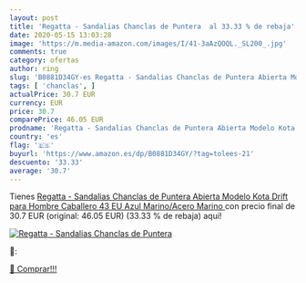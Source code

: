 ```yaml
---
layout: post
title: 'Regatta - Sandalias Chanclas de Puntera  al 33.33 % de rebaja'
date: 2020-05-15 13:03:28
image: 'https://m.media-amazon.com/images/I/41-3aAzQOQL._SL200_.jpg'
comments: true
category: ofertas
author: ring
slug: 'B0881D34GY-es Regatta - Sandalias Chanclas de Puntera Abierta Modelo...'
tags: [ 'chanclas', ]
actualPrice: 30.7 EUR
currency: EUR
price: 30.7
comparePrice: 46.05 EUR
prodname: 'Regatta - Sandalias Chanclas de Puntera Abierta Modelo Kota Drift para Hombre Caballero  43 EU   Azul Marino/Acero Marino '
country: 'es'
flag: '🇪🇸'
buyurl: 'https://www.amazon.es/dp/B0881D34GY/?tag=tolees-21'
descuento: '33.33'
average: '30.7'
---
```


Tienes [Regatta - Sandalias Chanclas de Puntera Abierta Modelo Kota Drift para Hombre Caballero  43 EU   Azul Marino/Acero Marino ](https://www.amazon.es/dp/B0881D34GY/?tag=tolees-21) con precio final de  30.7 EUR (original: 46.05 EUR) (33.33 %  de rebaja) aqui!

[![Regatta - Sandalias Chanclas de Puntera ](https://m.media-amazon.com/images/I/41-3aAzQOQL._SL200_.jpg)](https://www.amazon.es/dp/B0881D34GY/?tag=tolees-21)

🔎:


[🛒 Comprar!!!](https://www.amazon.es/dp/B0881D34GY/?tag=tolees-21)
